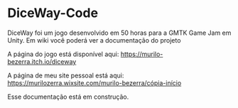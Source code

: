 # DiceWay-Code

DiceWay foi um jogo desenvolvido em 50 horas para a GMTK Game Jam em Unity. Em wiki você poderá ver a documentação do projeto

A página do jogo está disponível aqui: https://murilo-bezerra.itch.io/diceway

A página de meu site pessoal está aqui: https://murilozerra.wixsite.com/murilo-bezerra/cópia-início

Esse documentação está em construção.

